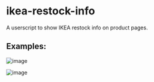 # ikea-restock-info
A userscript to show IKEA restock info on product pages.

## Examples:

![image](https://user-images.githubusercontent.com/2495806/156043195-559c987e-5d76-4c27-a2d4-4057ed143119.png)

![image](https://user-images.githubusercontent.com/2495806/156043242-368fe270-2e30-4abc-85ae-8aa78221bf59.png)
